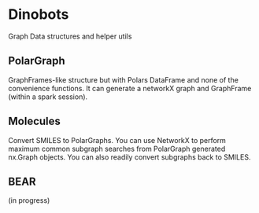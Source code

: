 # Dinobots

Graph Data structures and helper utils

## PolarGraph

GraphFrames-like structure but with Polars DataFrame and none of the convenience functions. 
It can generate a networkX graph and GraphFrame (within a spark session).

## Molecules

Convert SMILES to PolarGraphs. You can use NetworkX to perform maximum common subgraph searches from PolarGraph generated nx.Graph objects.
You can also readily convert subgraphs back to SMILES.

## BEAR

(in progress)
